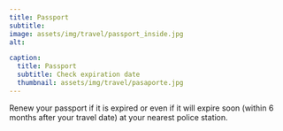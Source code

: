 ```yaml
---
title: Passport
subtitle: 
image: assets/img/travel/passport_inside.jpg
alt: 

caption:
  title: Passport
  subtitle: Check expiration date
  thumbnail: assets/img/travel/pasaporte.jpg
---
```

Renew your passport if it is expired or even if it will expire soon (within 6 months after your travel date) at your nearest police station.


